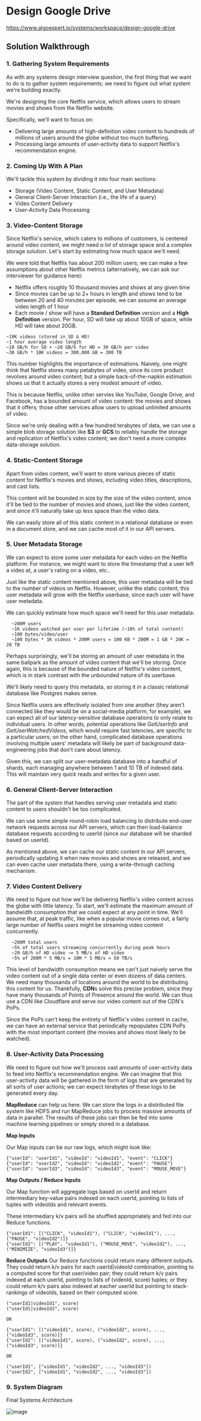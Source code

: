 # Design Google Drive

https://www.algoexpert.io/systems/workspace/design-google-drive

## Solution Walkthrough

### 1. Gathering System Requirements

As with any systems design interview question, the first thing that we want to do is to gather system requirements; we need to figure out what system we're building exactly.

We're designing the core Netflix service, which allows users to stream movies and shows from the Netflix website.

Specifically, we'll want to focus on:

- Delivering large amounts of high-definition video content to hundreds of millions of users around the globe without too much buffering.
- Processing large amounts of user-activity data to support Netflix's recommendation engine.



### 2. Coming Up With A Plan

We'll tackle this system by dividing it into four main sections:

- Storage (Video Content, Static Content, and User Metadata)
- General Client-Server Interaction (i.e., the life of a query)
- Video Content Delivery
- User-Activity Data Processing



### 3. Video-Content Storage

Since Netflix's service, which caters to millions of customers, is centered around video content, we might need *a lot* of storage space and a complex storage solution. Let's start by estimating how much space we'll need.

We were told that Netflix has about 200 million users; we can make a few assumptions about other Netflix metrics (alternatively, we can ask our interviewer for guidance here):

- Netflix offers roughly 10 thousand movies and shows at any given time
- Since movies can be up to 2+ hours in length and shows tend to be between 20 and 40 minutes per episode, we can assume an average video length of 1 hour
- Each movie / show will have a **Standard Definition** version and a **High Definition** version. Per hour, SD will take up about 10GB of space, while HD will take about 20GB.

```
~10K videos (stored in SD & HD)
~1 hour average video length
~10 GB/h for SD + ~20 GB/h for HD = 30 GB/h per video
~30 GB/h * 10K videos = 300,000 GB = 300 TB
```

This number highlights the importance of estimations. Naively, one might think that Netflix stores many petabytes of video, since its core product revolves around video content; but a simple back-of-the-napkin estimation shows us that it actually stores a very modest amount of video.

This is because Netflix, unlike other servies like YouTube, Google Drive, and Facebook, has a bounded amount of video content: the movies and shows that it offers; those other services allow users to upload unlimited amounts of video.

Since we're only dealing with a few hundred terabytes of data, we can use a simple blob storage solution like **S3** or **GCS** to reliably handle the storage and replication of Netflix's video content; we don't need a more complex data-storage solution.



### 4. Static-Content Storage

Apart from video content, we'll want to store various pieces of static content for Netflix's movies and shows, including video titles, descriptions, and cast lists.

This content will be bounded in size by the size of the video content, since it'll be tied to the number of movies and shows, just like the video content, and since it'll naturally take up less space than the video data.

We can easily store all of this static content in a relational database or even in a document store, and we can cache most of it in our API servers.



### 5. User Metadata Storage
We can expect to store some user metadata for each video on the Netflix platform. For instance, we might want to store the timestamp that a user left a video at, a user's rating on a video, etc..

Just like the static content mentioned above, this user metadata will be tied to the number of videos on Netflix. However, unlike the static content, this user metadata will grow with the Netflix userbase, since each user will have user metadata.

We can quickly estimate how much space we'll need for this user metadata:

```
  ~200M users
  ~1K videos watched per user per lifetime (~10% of total content)
  ~100 bytes/video/user
  ~100 bytes * 1K videos * 200M users = 100 KB * 200M = 1 GB * 20K = 20 TB
```

Perhaps surprisingly, we'll be storing an amount of user metadata in the same ballpark as the amount of video content that we'll be storing. Once again, this is because of the bounded nature of Netflix's video content, which is in stark contrast with the unbounded nature of its userbase.

We'll likely need to query this metadata, so storing it in a classic relational database like Postgres makes sense.

Since Netflix users are effectively isolated from one another (they aren't connected like they would be on a social-media platform, for example), we can expect all of our latency-sensitive database operations to only relate to individual users. In other words, potential operations like *GetUserInfo* and *GetUserWatchedVideos*, which would require fast latencies, are specific to a particular users; on the other hand, complicated database operations involving multiple users' metadata will likely be part of background data-engineering jobs that don't care about latency.

Given this, we can split our user-metadata database into a handful of shards, each managing anywhere between 1 and 10 TB of indexed data. This will maintain very quick reads and writes for a given user.



### 6. General Client-Server Interaction
The part of the system that handles serving user metadata and static content to users shouldn't be too complicated.

We can use some simple round-robin load balancing to distribute end-user network requests across our API servers, which can then load-balance database requests according to userId (since our database will be sharded based on userId).

As mentioned above, we can cache our static content in our API servers, periodically updating it when new movies and shows are released, and we can even cache user metadata there, using a write-through caching mechanism.



### 7. Video Content Delivery
We need to figure out how we'll be delivering Netflix's video content across the globe with little latency. To start, we'll estimate the maximum amount of bandwidth consumption that we could expect at any point in time. We'll assume that, at peak traffic, like when a popular movie comes out, a fairly large number of Netflix users might be streaming video content concurrently.

```
  ~200M total users
  ~5% of total users streaming concurrently during peak hours
  ~20 GB/h of HD video ~= 5 MB/s of HD video
  ~5% of 200M * 5 MB/s = 10M * 5 MB/s = 50 TB/s 
```

This level of bandwidth consumption means we can't just naively serve the video content out of a single data center or even dozens of data centers. We need many thousands of locations around the world to be distributing this content for us. Thankfully, **CDN**s solve this precise problem, since they have many thousands of Points of Presence around the world. We can thus use a CDN like Cloudflare and serve our video content out of the CDN's PoPs.

Since the PoPs can't keep the entirety of Netflix's video content in cache, we can have an external service that periodically repopulates CDN PoPs with the most important content (the movies and shows most likely to be watched).



### 8. User-Activity Data Processing

We need to figure out how we'll process vast amounts of user-activity data to feed into Netflix's recommendation engine. We can imagine that this user-activity data will be gathered in the form of logs that are generated by all sorts of user actions; we can expect terabytes of these logs to be generated every day.

**MapReduce** can help us here. We can store the logs in a distributed file system like HDFS and run MapReduce jobs to process massive amounts of data in parallel. The results of these jobs can then be fed into some machine learning pipelines or simply stored in a database.

**Map Inputs**

Our Map inputs can be our raw logs, which might look like:

```
{"userId": "userId1", "videoId": "videoId1", "event": "CLICK"}
{"userId": "userId2", "videoId": "videoId2", "event": "PAUSE"}
{"userId": "userId3", "videoId": "videoId3", "event": "MOUSE_MOVE"}
```

**Map Outputs / Reduce Inputs**

Our Map function will aggregate logs based on userId and return intermediary key-value pairs indexed on each userId, pointing to lists of tuples with videoIds and relevant events.

These intermediary k/v pairs will be shuffled appropriately and fed into our Reduce functions.

```
{"userId1": [("CLICK", "videoId1"), ("CLICK", "videoId1"), ..., ("PAUSE", "videoId2")]}
{"userId2": [("PLAY", "videoId1"), ("MOUSE_MOVE", "videoId2"), ..., ("MINIMIZE", "videoId3")]}
```

**Reduce Outputs**
Our Reduce functions could return many different outputs. They could return k/v pairs for each userId|videoId combination, pointing to a computed score for that user/video pair; they could return k/v pairs indexed at each userId, pointing to lists of (videoId, score) tuples; or they could return k/v pairs also indexed at eacher userId but pointing to stack-rankings of videoIds, based on their computed score.

```
("userId1|videoId1", score)
("userId1|videoId2", score)

OR

{"userId1": [("videoId1", score), ("videoId2", score), ..., ("videoId3", score)]}
{"userId2": [("videoId1", score), ("videoId2", score), ..., ("videoId3", score)]}  

OR

("userId1", ["videoId1", "videoId2", ..., "videoId3"])
("userId2", ["videoId1", "videoId2", ..., "videoId3"])
```



### 9. System Diagram

Final Systems Architecture

![image](https://assets.algoexpert.io/course-assets/systemsexpert/netflix-system-diagram.svg)
